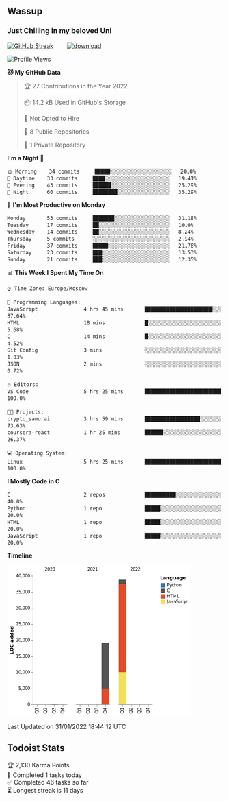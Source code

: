 ## Wassup 
### Just Chilling in my beloved Uni 

<!--
-->

[![GitHub Streak](http://github-readme-streak-stats.herokuapp.com?user=archeoss&theme=shades-of-purple&hide_border=true&date_format=j%20M%5B%20Y%5D)](https://git.io/streak-stats)&nbsp;&nbsp;&nbsp;&nbsp;&nbsp;&nbsp;&nbsp;&nbsp;[![download](https://user-images.githubusercontent.com/68448737/147796309-d8b65b1d-4dde-40d9-b03a-2b42aaa6cd43.jpeg)
](https://bmstu.ru/)

<!--START_SECTION:waka-->
![Profile Views](http://img.shields.io/badge/Profile%20Views-25-blue)

**🐱 My GitHub Data** 

> 🏆 27 Contributions in the Year 2022
 > 
> 📦 14.2 kB Used in GitHub's Storage 
 > 
> 🚫 Not Opted to Hire
 > 
> 📜 8 Public Repositories 
 > 
> 🔑 1 Private Repository 
 > 
**I'm a Night 🦉** 

```text
🌞 Morning    34 commits     █████░░░░░░░░░░░░░░░░░░░░   20.0% 
🌆 Daytime    33 commits     ████░░░░░░░░░░░░░░░░░░░░░   19.41% 
🌃 Evening    43 commits     ██████░░░░░░░░░░░░░░░░░░░   25.29% 
🌙 Night      60 commits     ████████░░░░░░░░░░░░░░░░░   35.29%

```
📅 **I'm Most Productive on Monday** 

```text
Monday       53 commits     ███████░░░░░░░░░░░░░░░░░░   31.18% 
Tuesday      17 commits     ██░░░░░░░░░░░░░░░░░░░░░░░   10.0% 
Wednesday    14 commits     ██░░░░░░░░░░░░░░░░░░░░░░░   8.24% 
Thursday     5 commits      ░░░░░░░░░░░░░░░░░░░░░░░░░   2.94% 
Friday       37 commits     █████░░░░░░░░░░░░░░░░░░░░   21.76% 
Saturday     23 commits     ███░░░░░░░░░░░░░░░░░░░░░░   13.53% 
Sunday       21 commits     ███░░░░░░░░░░░░░░░░░░░░░░   12.35%

```


📊 **This Week I Spent My Time On** 

```text
⌚︎ Time Zone: Europe/Moscow

💬 Programming Languages: 
JavaScript               4 hrs 45 mins       ██████████████████████░░░   87.64% 
HTML                     18 mins             █░░░░░░░░░░░░░░░░░░░░░░░░   5.68% 
C                        14 mins             █░░░░░░░░░░░░░░░░░░░░░░░░   4.52% 
Git Config               3 mins              ░░░░░░░░░░░░░░░░░░░░░░░░░   1.03% 
JSON                     2 mins              ░░░░░░░░░░░░░░░░░░░░░░░░░   0.72%

🔥 Editors: 
VS Code                  5 hrs 25 mins       █████████████████████████   100.0%

🐱‍💻 Projects: 
crypto_samurai           3 hrs 59 mins       ██████████████████░░░░░░░   73.63% 
coursera-react           1 hr 25 mins        ██████░░░░░░░░░░░░░░░░░░░   26.37%

💻 Operating System: 
Linux                    5 hrs 25 mins       █████████████████████████   100.0%

```

**I Mostly Code in C** 

```text
C                        2 repos             ██████████░░░░░░░░░░░░░░░   40.0% 
Python                   1 repo              █████░░░░░░░░░░░░░░░░░░░░   20.0% 
HTML                     1 repo              █████░░░░░░░░░░░░░░░░░░░░   20.0% 
JavaScript               1 repo              █████░░░░░░░░░░░░░░░░░░░░   20.0%

```


**Timeline**

![Chart not found](https://raw.githubusercontent.com/archeoss/archeoss/master/charts/bar_graph.png) 


 Last Updated on 31/01/2022 18:44:12 UTC
<!--END_SECTION:waka-->

## Todoist Stats

<!-- TODO-IST:START -->
🏆  2,130 Karma Points           
🌸  Completed 1 tasks today           
✅  Completed 46 tasks so far           
⏳  Longest streak is 11 days
<!-- TODO-IST:END -->
